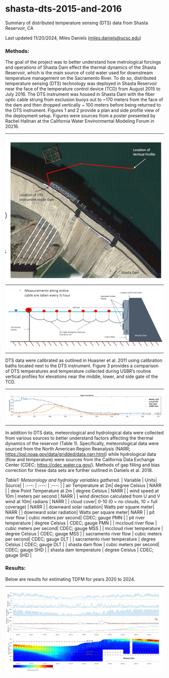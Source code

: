 # shasta-dts-2015-and-2016

Summary of distributed temperature sensing (DTS) data from Shasta Reservoir, CA

Last updated 11/20/2024, Miles Daniels (miles.daniels@ucsc.edu)

### Methods: 

The goal of the project was to better understand how metrological forcings and operations of Shasta Dam effect the thermal dynamics of the Shasta Reservoir, which is the main source of cold water used for downstream temperature management on the Sacramento River. To do so, distributed temperature sensing (DTS) technology was deployed in Shasta Reservoir near the face of the temperature control device (TCD) from August 2015 to July 2016. The DTS instrument was housed in Shasta Dam with the fiber optic cable strung from exclusion buoys out to ~170 meters from the face of the dam and then dropped vertically ~ 100 meters before being returned to the DTS instrument. 
Figures 1 and 2 provide a plan and side profile view of the deployment setup. Figures were sources from a poster presented by Rachel Hallnan at the California Water Environmental Modeling Forum in 20216.

---

![plot](Plan_View_DTS.png)

---

![plot](Side_View_DTS.png)

---

DTS data were calibrated as outlined in Huasner et al. 2011 using calibration baths located next to the DTS instrument. Figure 3 provides a comparison of DTS temperatures and temperature collected during USBR’s routine vertical profiles for elevations near the middle, lower, and side gate of the TCD.

---

![plot](Calibration_DTS.png)

---

In addition to DTS data, meteorological and hydrological data were collected from various sources to better understand factors affecting the thermal dynamics of the reservoir (Table 1). Specifically, meteorological data were sourced from the North American Region Reanalysis (NARR; https://psl.noaa.gov/data/gridded/data.narr.html) while hydrological data (flow and temperature) were sources from the California Data Exchange Center (CDEC; https://cdec.water.ca.gov/). Methods of gap filling and bias correction for these data sets are further outlined in Daniels et al. 2018.

_Table1: Meteorology and hydrology variables gathered._
| Variable  | Units| Source|
|  :---:  |  :---: | :---: |
| air Temperature at 2m| degree Celsius | NARR |
| dew Point Temperature at 2m | degree Celsius | NARR |
| wind speed at 10m | meters per second | NARR |
| wind direction calculated from U and V wind at 10m| radians | NARR |
| cloud cover| 0-10 (0 = no clouds, 10 = full coverage) | NARR |
| downward solar radiation| Watts per square meter| NARR |
| downward solar radiation| Watts per square meter| NARR |
| pit river flow | cubic meters per second| CDEC; gauge PMN |
| pit river temperature | degree Celsius | CDEC; gauge PMN |
| mccloud river flow | cubic meters per second| CDEC; gauge MSS |
| mccloud river temperature | degree Celsius | CDEC; gauge MSS |
| sacramento river flow | cubic meters per second| CDEC; gauge DLT |
| sacramento river temperature | degree Celsius | CDEC; gauge DLT |
| shasta dam flow | cubic meters per second| CDEC; gauge SHD |
| shasta dam temperature | degree Celsius | CDEC; gauge SHD |


### Results:

Below are results for estimating TDFM for years 2020 to 2024.  

---

![plot](shasta_dts_hydro_met_data_plot.png)

